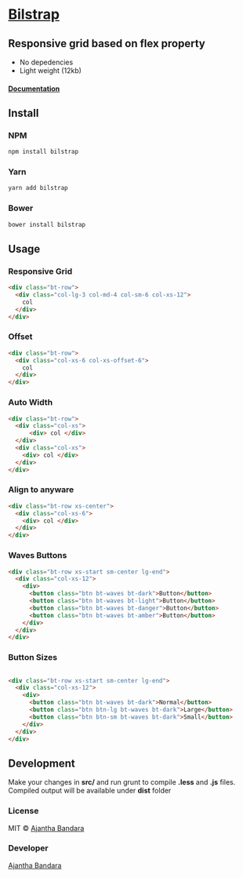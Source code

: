 # [Bilstrap](http://bilstrap.com)

## Responsive grid based on flex property

* No depedencies
* Light weight (12kb)

#### [Documentation](http://bilstrap.com)

## Install

### NPM

``` bash
npm install bilstrap
```

### Yarn

``` bash
yarn add bilstrap
```

### Bower

``` bash
bower install bilstrap
```

## Usage

### Responsive Grid

``` html
<div class="bt-row">
  <div class="col-lg-3 col-md-4 col-sm-6 col-xs-12">
    col
  </div>
</div>
```

### Offset

``` html
<div class="bt-row">
  <div class="col-xs-6 col-xs-offset-6">
    col
  </div>
</div>
```

### Auto Width

``` html
<div class="bt-row">
  <div class="col-xs">
      <div> col </div>
  </div>
  <div class="col-xs">
    <div> col </div>
  </div>
</div>
```

### Align to anyware

``` html
<div class="bt-row xs-center">
  <div class="col-xs-6">
    <div> col </div>
  </div>
</div>
```

### Waves Buttons

``` html
<div class="bt-row xs-start sm-center lg-end">
  <div class="col-xs-12">
    <div>
      <button class="btn bt-waves bt-dark">Button</button>
      <button class="btn bt-waves bt-light">Button</button>
      <button class="btn bt-waves bt-danger">Button</button>
      <button class="btn bt-waves bt-amber">Button</button>
    </div>
  </div>
</div>
```

### Button Sizes

``` html

<div class="bt-row xs-start sm-center lg-end">
  <div class="col-xs-12">
    <div>
      <button class="btn bt-waves bt-dark">Normal</button>
      <button class="btn btn-lg bt-waves bt-dark">Large</button>
      <button class="btn btn-sm bt-waves bt-dark">Small</button>
    </div>
  </div>
</div>
```

## Development

Make your changes in **src/** and run grunt to compile **.less** and **.js** files. Compiled output will be available under **dist** folder

### License

MIT © [Ajantha Bandara](https://ajanthab.com/)

### Developer

[Ajantha Bandara](https://ajanthab.com/)